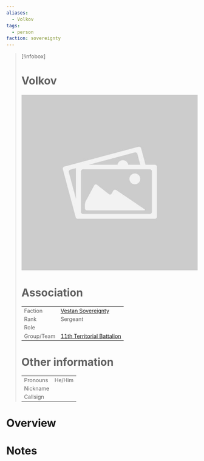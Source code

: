 ```yaml
---
aliases: 
  - Volkov
tags: 
  - person
faction: sovereignty
---
```


> [!infobox] 
> # Volkov
> ![placeholder](attachments/placeholder.png)
> # Association
> | | |
> | ---- | ---- |
> | Faction | [Vestan Sovereignty](Vestan%20Sovereignty.md) |
> | Rank | Sergeant |
> | Role |  |
> | Group/Team | [11th Territorial Battalion](11th%20Territorial%20Battalion.md) |
> # Other information
> | | | 
> | - | - |
> | Pronouns | He/Him |
> | Nickname | |
> | Callsign | | 

# Overview


# Notes

